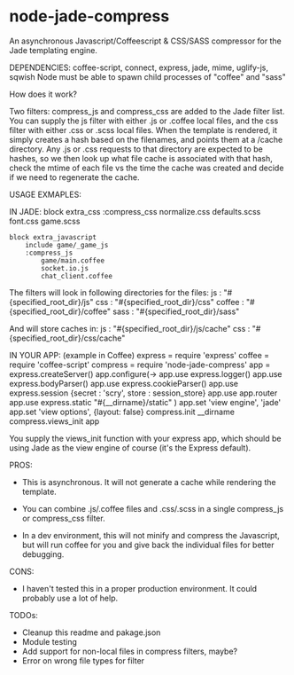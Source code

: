 node-jade-compress
==================

An asynchronous Javascript/Coffeescript &amp; CSS/SASS compressor for the Jade templating engine.

DEPENDENCIES:
coffee-script, connect, express, jade, mime, uglify-js, sqwish
Node must be able to spawn child processes of "coffee" and "sass"

How does it work?

Two filters: compress_js and compress_css are added to the Jade filter list. You can supply the js
filter with either .js or .coffee local files, and the css filter with either .css or .scss local files.
When the template is rendered, it simply creates a hash based on the filenames, and points them at
a /cache directory. Any .js or .css requests to that directory are expected to be hashes, so we then
look up what file cache is associated with that hash, check the mtime of each file vs the time the
cache was created and decide if we need to regenerate the cache.

USAGE EXMAPLES:

IN JADE:
    block extra_css
        :compress_css
            normalize.css
            defaults.scss
            font.css
            game.scss

    block extra_javascript
        include game/_game_js
        :compress_js
            game/main.coffee
            socket.io.js
            chat_client.coffee

The filters will look in following directories for the files:
js      : "#{specified_root_dir}/js"
css     : "#{specified_root_dir}/css"
coffee  : "#{specified_root_dir}/coffee"
sass    : "#{specified_root_dir}/sass"

And will store caches in:
js      : "#{specified_root_dir}/js/cache"
css     : "#{specified_root_dir}/css/cache"

IN YOUR APP:
(example in Coffee)
    express = require 'express'
    coffee = require 'coffee-script'
    compress = require 'node-jade-compress'
    app = express.createServer()
    app.configure(->
        app.use express.logger()
        app.use express.bodyParser()
        app.use express.cookieParser()
        app.use express.session {secret : 'scry', store : session_store}
        app.use app.router
        app.use express.static "#{__dirname}/static"
    )
    app.set 'view engine', 'jade'
    app.set 'view options', {layout: false}
    compress.init __dirname
    compress.views_init app

You supply the views_init function with your express app, which should
be using Jade as the view engine of course (it's the Express default).


PROS:
* This is asynchronous. It will not generate a cache while rendering the template.

* You can combine .js/.coffee files and .css/.scss in a single compress_js or compress_css filter.

* In a dev environment, this will not minify and compress the Javascript, but will run coffee for you and
  give back the individual files for better debugging.

CONS:
* I haven't tested this in a proper production environment. It could probably use a lot of help.

TODOs:
* Cleanup this readme and pakage.json
* Module testing
* Add support for non-local files in compress filters, maybe?
* Error on wrong file types for filter
